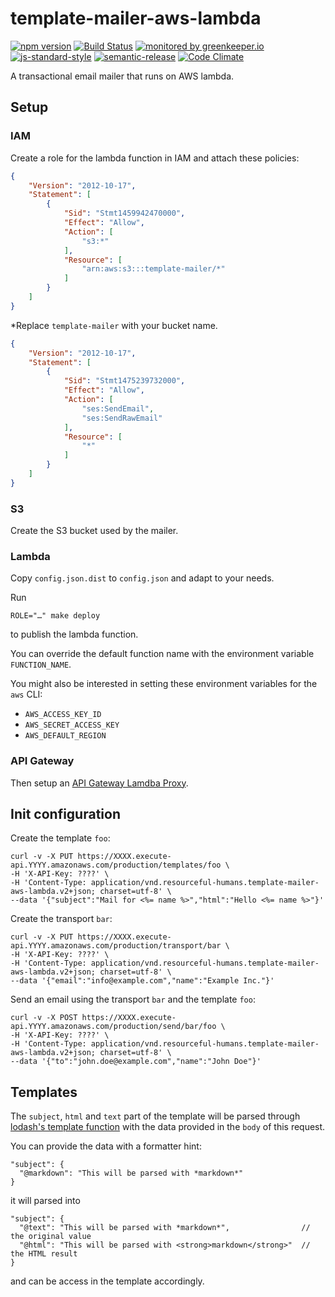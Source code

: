 # template-mailer-aws-lambda

[![npm version](https://img.shields.io/npm/v/template-mailer-aws-lambda.svg)](https://www.npmjs.com/package/template-mailer-aws-lambda)
[![Build Status](https://travis-ci.org/ResourcefulHumans/template-mailer-aws-lambda.svg?branch=master)](https://travis-ci.org/ResourcefulHumans/template-mailer-aws-lambda)
[![monitored by greenkeeper.io](https://img.shields.io/badge/greenkeeper.io-monitored-brightgreen.svg)](http://greenkeeper.io/) 
[![js-standard-style](https://img.shields.io/badge/code%20style-standard-brightgreen.svg)](http://standardjs.com/)
[![semantic-release](https://img.shields.io/badge/semver-semantic%20release-e10079.svg)](https://github.com/semantic-release/semantic-release)
[![Code Climate](https://codeclimate.com/github/ResourcefulHumans/template-mailer-aws-lambda/badges/gpa.svg)](https://codeclimate.com/github/ResourcefulHumans/template-mailer-aws-lambda)

A transactional email mailer that runs on AWS lambda.

## Setup

### IAM

Create a role for the lambda function in IAM and attach these policies:

```json
{
    "Version": "2012-10-17",
    "Statement": [
        {
            "Sid": "Stmt1459942470000",
            "Effect": "Allow",
            "Action": [
                "s3:*"
            ],
            "Resource": [
                "arn:aws:s3:::template-mailer/*"
            ]
        }
    ]
}
```

*Replace `template-mailer` with your bucket name.

```json
{
    "Version": "2012-10-17",
    "Statement": [
        {
            "Sid": "Stmt1475239732000",
            "Effect": "Allow",
            "Action": [
                "ses:SendEmail",
                "ses:SendRawEmail"
            ],
            "Resource": [
                "*"
            ]
        }
    ]
}
```

### S3

Create the S3 bucket used by the mailer.

### Lambda

Copy `config.json.dist` to `config.json` and adapt to your needs.

Run 

    ROLE="…" make deploy

to publish the lambda function. 

You can override the default function name with the environment variable `FUNCTION_NAME`.

You might also be interested in setting these environment variables for the `aws` CLI:

 - `AWS_ACCESS_KEY_ID`
 - `AWS_SECRET_ACCESS_KEY`
 - `AWS_DEFAULT_REGION`

### API Gateway

Then setup an [API Gateway Lamdba Proxy](http://docs.aws.amazon.com/apigateway/latest/developerguide/integrating-api-with-aws-services-lambda.html).

## Init configuration

Create the template `foo`:

    curl -v -X PUT https://XXXX.execute-api.YYYY.amazonaws.com/production/templates/foo \
    -H 'X-API-Key: ????' \
    -H 'Content-Type: application/vnd.resourceful-humans.template-mailer-aws-lambda.v2+json; charset=utf-8' \
    --data '{"subject":"Mail for <%= name %>","html":"Hello <%= name %>"}'

Create the transport `bar`:

    curl -v -X PUT https://XXXX.execute-api.YYYY.amazonaws.com/production/transport/bar \
    -H 'X-API-Key: ????' \
    -H 'Content-Type: application/vnd.resourceful-humans.template-mailer-aws-lambda.v2+json; charset=utf-8' \
    --data '{"email":"info@example.com","name":"Example Inc."}'

Send an email using the transport `bar` and the template `foo`:
    
    curl -v -X POST https://XXXX.execute-api.YYYY.amazonaws.com/production/send/bar/foo \
    -H 'X-API-Key: ????' \
    -H 'Content-Type: application/vnd.resourceful-humans.template-mailer-aws-lambda.v2+json; charset=utf-8' \
    --data '{"to":"john.doe@example.com","name":"John Doe"}'

## Templates

The `subject`, `html` and `text` part of the template will be parsed through [lodash's template function](https://lodash.com/docs#template)
with the data provided in the `body` of this request.

You can provide the data with a formatter hint:

    "subject": {
      "@markdown": "This will be parsed with *markdown*"
    }
    
it will parsed into 

    "subject": {
      "@text": "This will be parsed with *markdown*",                // the original value
      "@html": "This will be parsed with <strong>markdown</strong>"  // the HTML result
    }

and can be access in the template accordingly.
